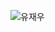 ![유재우](https://user-images.githubusercontent.com/67939789/112807543-ff7ea380-90b2-11eb-9fc5-f15b4ec8dd3e.png)

